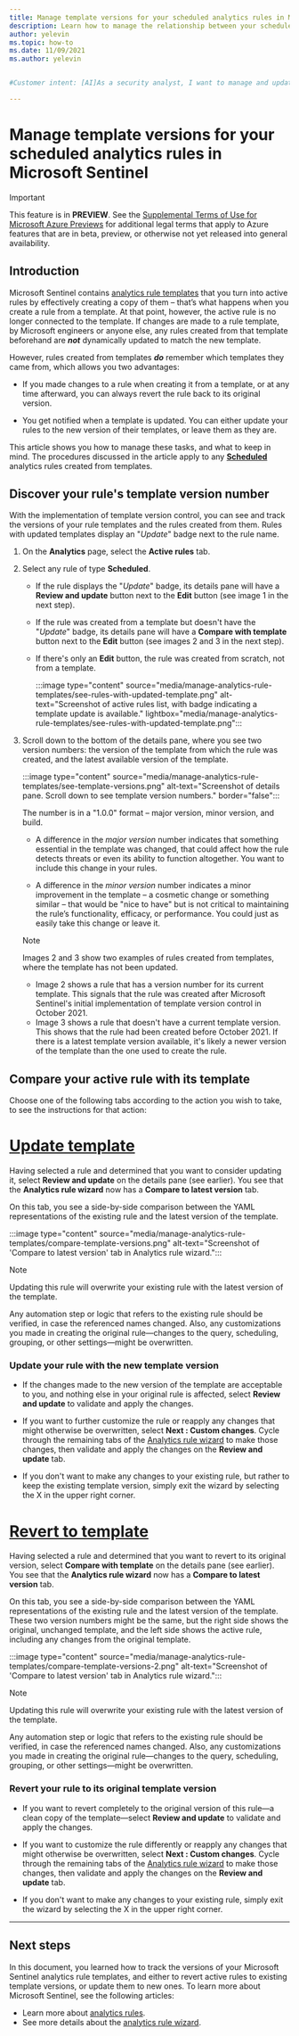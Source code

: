 ```yaml
---
title: Manage template versions for your scheduled analytics rules in Microsoft Sentinel
description: Learn how to manage the relationship between your scheduled analytics rule templates and the rules created from those templates. Merge updates to the templates into your rules, and revert changes in your rules back to the original template.
author: yelevin
ms.topic: how-to
ms.date: 11/09/2021
ms.author: yelevin


#Customer intent: [AI]As a security analyst, I want to manage and update analytics rule templates so that I can ensure my threat detection rules are current and effective.

---
```


# Manage template versions for your scheduled analytics rules in Microsoft Sentinel

> [!IMPORTANT]
>
> This feature is in **PREVIEW**. See the [Supplemental Terms of Use for Microsoft Azure Previews](https://azure.microsoft.com/support/legal/preview-supplemental-terms/) for additional legal terms that apply to Azure features that are in beta, preview, or otherwise not yet released into general availability.

## Introduction

Microsoft Sentinel contains [analytics rule templates](threat-detection.md) that you turn into active rules by effectively creating a copy of them – that’s what happens when you create a rule from a template. At that point, however, the active rule is no longer connected to the template. If changes are made to a rule template, by Microsoft engineers or anyone else, any rules created from that template beforehand are ***not*** dynamically updated to match the new template.

However, rules created from templates ***do*** remember which templates they came from, which allows you two advantages:

- If you made changes to a rule when creating it from a template, or at any time afterward, you can always revert the rule back to its original version.

- You get notified when a template is updated. You can either update your rules to the new version of their templates, or leave them as they are.

This article shows you how to manage these tasks, and what to keep in mind. The procedures discussed in the article apply to any **[Scheduled](scheduled-rules-overview.md)** analytics rules created from templates.

## Discover your rule's template version number

With the implementation of template version control, you can see and track the versions of your rule templates and the rules created from them. Rules with updated templates display an "*Update*" badge next to the rule name.

1. On the **Analytics** page, select the **Active rules** tab.

1. Select any rule of type **Scheduled**.  

    - If the rule displays the "*Update*" badge, its details pane will have a **Review and update** button next to the **Edit** button (see image 1 in the next step).

    - If the rule was created from a template but doesn't have the "*Update*" badge, its details pane will have a **Compare with template** button next to the **Edit** button (see images 2 and 3 in the next step).

    - If there's only an **Edit** button, the rule was created from scratch, not from a template.

        :::image type="content" source="media/manage-analytics-rule-templates/see-rules-with-updated-template.png" alt-text="Screenshot of active rules list, with badge indicating a template update is available." lightbox="media/manage-analytics-rule-templates/see-rules-with-updated-template.png":::

1. Scroll down to the bottom of the details pane, where you see two version numbers: the version of the template from which the rule was created, and the latest available version of the template. 

    :::image type="content" source="media/manage-analytics-rule-templates/see-template-versions.png" alt-text="Screenshot of details pane. Scroll down to see template version numbers." border="false":::

    The number is in a "1.0.0" format – major version, minor version, and build.  

    - A difference in the *major version* number indicates that something essential in the template was changed, that could affect how the rule detects threats or even its ability to function altogether. You want to include this change in your rules.

    - A difference in the *minor version* number indicates a minor improvement in the template – a cosmetic change or something similar – that would be "nice to have" but is not critical to maintaining the rule’s functionality, efficacy, or performance. You could just as easily take this change or leave it.

    > [!NOTE]
    > Images 2 and 3 show two examples of rules created from templates, where the template has not been updated.
    > - Image 2 shows a rule that has a version number for its current template. This signals that the rule was created after Microsoft Sentinel's initial implementation of template version control in October 2021.
    > - Image 3 shows a rule that doesn't have a current template version. This shows that the rule had been created before October 2021. If there is a latest template version available, it's likely a newer version of the template than the one used to create the rule.

## Compare your active rule with its template

Choose one of the following tabs according to the action you wish to take, to see the instructions for that action:

# [Update template](#tab/update)

Having selected a rule and determined that you want to consider updating it, select **Review and update** on the details pane (see earlier). You see that the **Analytics rule wizard** now has a **Compare to latest version** tab.

On this tab, you see a side-by-side comparison between the YAML representations of the existing rule and the latest version of the template. 

:::image type="content" source="media/manage-analytics-rule-templates/compare-template-versions.png" alt-text="Screenshot of 'Compare to latest version' tab in Analytics rule wizard.":::

> [!NOTE]
> Updating this rule will overwrite your existing rule with the latest version of the template.

Any automation step or logic that refers to the existing rule should be verified, in case the referenced names changed. Also, any customizations you made in creating the original rule&mdash;changes to the query, scheduling, grouping, or other settings&mdash;might be overwritten.

### Update your rule with the new template version

- If the changes made to the new version of the template are acceptable to you, and nothing else in your original rule is affected, select **Review and update** to validate and apply the changes. 

- If you want to further customize the rule or reapply any changes that might otherwise be overwritten, select **Next : Custom changes**. Cycle through the remaining tabs of the [Analytics rule wizard](create-analytics-rules.md) to make those changes, then validate and apply the changes on the **Review and update** tab.

- If you don't want to make any changes to your existing rule, but rather to keep the existing template version, simply exit the wizard by selecting the X in the upper right corner.

# [Revert to template](#tab/revert)

Having selected a rule and determined that you want to revert to its original version, select **Compare with template** on the details pane (see earlier). You see that the **Analytics rule wizard** now has a **Compare to latest version** tab.

On this tab, you see a side-by-side comparison between the YAML representations of the existing rule and the latest version of the template. These two version numbers might be the same, but the right side shows the original, unchanged template, and the left side shows the active rule, including any changes from the original template.

:::image type="content" source="media/manage-analytics-rule-templates/compare-template-versions-2.png" alt-text="Screenshot of 'Compare to latest version' tab in Analytics rule wizard.":::

> [!NOTE]
> Updating this rule will overwrite your existing rule with the latest version of the template.

Any automation step or logic that refers to the existing rule should be verified, in case the referenced names changed. Also, any customizations you made in creating the original rule&mdash;changes to the query, scheduling, grouping, or other settings&mdash;might be overwritten.

### Revert your rule to its original template version

- If you want to revert completely to the original version of this rule&mdash;a clean copy of the template&mdash;select **Review and update** to validate and apply the changes. 

- If you want to customize the rule differently or reapply any changes that might otherwise be overwritten, select **Next : Custom changes**. Cycle through the remaining tabs of the [Analytics rule wizard](create-analytics-rules.md) to make those changes, then validate and apply the changes on the **Review and update** tab.

- If you don't want to make any changes to your existing rule, simply exit the wizard by selecting the X in the upper right corner.

---

## Next steps
In this document, you learned how to track the versions of your Microsoft Sentinel analytics rule templates, and either to revert active rules to existing template versions, or update them to new ones. To learn more about Microsoft Sentinel, see the following articles:

- Learn more about [analytics rules](threat-detection.md).
- See more details about the [analytics rule wizard](create-analytics-rules.md).
